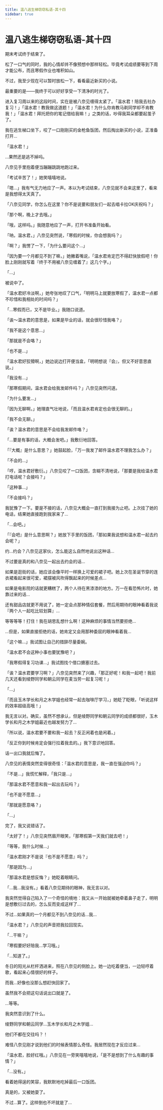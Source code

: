 ```yaml
---
title: 温八逃生梯窃窃私语-其十四
sidebar: true
---
```


# 温八逃生梯窃窃私语-其十四

<ClientOnly>
<title-pv/>
</ClientOnly>

期末考试终于结束了。

松了一口气的同时，我的心情却并不像预想中那样轻松。毕竟考试成绩要等到下周才能公布，而且寒假作业也堆积如山。

不过，我至少现在可以暂时放松一下，看看最近新买的小说。

最重要的是——我终于可以好好享受一下清净的时光了。

进入复习周以来的这段时间，实在是被八奈见缠得太紧了。「温水君！陪我去社办复习！」「温水君！教我做这道题！」「温水君！为什么你肯教马剃同学却不肯教我！」「温水君！拜托把你的笔记借给我嘛！」之类的话，吵得我耳朵都要起茧子了。

我在逃生梯口坐下，咬了一口刚刚买的金枪鱼饭团，然后掏出新买的小说，正准备打开...

「温水君！」

...果然还是逃不掉吗。

八奈见手里抱着便当蹦蹦跳跳地跑过来。

「考试辛苦了！」她笑嘻嘻地说。

「嗯...」我有气无力地应了一声。本以为考试结束，八奈见就不会来这里了，看来是我想得太天真了。

「八奈见同学，你怎么在这里？你不是说要和朋友们一起去唱卡拉OK庆祝吗？」

「那个啊，晚上才去哦。」

「哦，这样吗。」我随意地应了一声，打开书准备开始看。

「呐，温水君，」八奈见突然说，「寒假的时候，你会想我吗？」

「啊？」我愣了一下，「为什么要问这个...」

「因为要一个月都见不到了嘛，」她撇着嘴说，「温水君肯定巴不得赶快放假吧！你脸上刚刚就写着『终于不用被八奈见缠着了』这几个字。」

「...」

被说中了。

「温水君好冷淡啊，」她夸张地叹了口气，「明明马上就要放寒假了，温水君一点都不珍惜和我相处的时间吗？」

「...寒假而已，又不是毕业。」我随口说道。

「诶～温水君的意思是，如果是毕业的话，就会很珍惜我咯？」

「我不是这个意思...」

「那就是不会咯？」

「也不是...」

「温水君好狡猾啊，」她边说边打开便当盒，「明明想说『会』，但又不好意思直说。」

「我没有...」

「那寒假期间，温水君会给我发邮件吗？」八奈见突然问道。

「为什么要发...」

「因为无聊啊，」她理直气壮地说，「而且温水君肯定也会很无聊的。」

「我不会无聊。」

「诶？温水君的意思是不会给我发邮件咯？」

「...要是有事的话，大概会发吧。」我敷衍地回答。

「『大概』是什么意思？」她鼓起脸，「万一我发了邮件温水君不理我怎么办？」

「不会的...」

「哼，温水君好敷衍。」八奈见咬了一口饭团，含糊不清地说，「那要是我给温水君打电话呢？会接吗？」

「这种事...」

「不会接吗？」

我犹豫了一下。要是不接的话，八奈见大概会一直打到我接为止吧。上次挂了她的电话，结果她直接跑到我家来了...

「...会吧。」

「『会吧』是什么意思啊？」她放下手里的饭团，「那如果我说想和温水君一起去约会呢？」

约...约会？八奈见这家伙，怎么能这么自然地说出这种话...

不过要是真的和八奈见一起出去约会的话...

如果是逛街的话，她应该会像平时一样换上可爱的裙子吧。她上次在圣诞节穿的连衣裙看起来很可爱，裙摆被风吹得飘起来的时候差点...

如果是电影院的话就更糟糕了，两个人待在黑漆漆的地方。万一在看恐怖片时，她靠过来的话...

还有甜品店就更不用说了，她一定会点那种情侣套餐，然后用期待的眼神看着我说『两个人一起吃比较划算』...

等等等等！打住！我在胡思乱想什么啊！这种麻烦的事情当然要拒绝...

...但是，如果直接拒绝的话，她肯定又会用那种委屈的眼神看着我...

「这个嘛...」我试图让自己的措辞尽量委婉。

「温水君不会这种小事也要犹豫吧？」

「我寒假得复习功课...」我试图找个借口搪塞过去。

「诶？温水君要学习啊？」八奈见突然来了兴趣，「那正好呢！和我一起吧！我前几天还看到绫野同学和朝云同学在麦当劳一起复习呢！」

「...」

「而且玉木学长和月之木学姐也经常一起去咖啡厅学习，」她眨了眨眼，「听说这样的效率超级高哦！」

我无言以对。确实，虽然不想承认，但是绫野同学和朝云同学的成绩都很好，玉木学长和月之木学姐最近也越发努力了...

「所以说，温水君要不要和我一起去？反正闲着也是闲着。」

「反正你到时候肯定会强行拉着我去的。」我下意识地回答。

话一出口我就后悔了。

八奈见的表情突然变得很奇怪：「温水君的意思是，我一直在强迫你吗？」

「不是...」我慌忙解释，「我只是...」

「那温水君不愿意和我一起出去玩吗？」

「也不是不愿意...」

「那就是愿意咯？」

「...」

完了，我又说错话了。

「太好了！」八奈见突然眉开眼笑，「那寒假第一天我们就去吧！」

「等等，我什么时候...」

「温水君刚才不是说『也不是不愿意』吗？」

「那是因为...」

「那温水君是想反悔？」她眨着眼睛问。

「...我...我没有。」看着八奈见期待的眼神，我无言以对。

我突然觉得自己陷入了一个奇怪的境地：我又从一开始就被她牵着鼻子走了，明明是想敷衍过去的，怎么反而变成这样了...

不过...如果真的一个月都见不到八奈见的话...我...

「温水君？」八奈见的声音把我拉回现实。

「...干嘛？」

「寒假要好好陪我...学习哦。」

「...知道了。」

冬日的阳光从栏杆洒进来，照在八奈见的侧脸上。她一边吃着便当，一边轻哼着歌，看起来心情很好的样子。

而我...好像也没那么想赶快回家了。

虽然我不会把这句话说出口就是了。

...等等。

我突然意识到了什么。

绫野同学和朝云同学...玉木学长和月之木学姐...

他们不都在交往吗？！

难怪八奈见刚才说到他们的时候表情那么奇怪。我居然现在才反应过来...

「温水君，脸好红哦。」八奈见在一旁笑嘻嘻地说，「是不是想到了什么有趣的事情？」

「...没有。」

看着她得逞的笑容，我默默地吃掉最后一口饭团。

真是的，又被她耍了。

不过...算了。这样倒也不坏就是了...

<ClientOnly>
  <leave/>
</ClientOnly/>